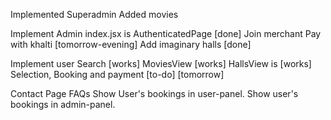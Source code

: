 Implemented Superadmin
Added movies

Implement Admin
index.jsx is AuthenticatedPage [done]
Join merchant
Pay with khalti [tomorrow-evening]
Add imaginary halls [done]

Implement user
Search [works]
MoviesView [works]
HallsView is [works]
Selection, Booking and payment [to-do] [tomorrow]

Contact Page
FAQs
Show User's bookings in user-panel.
Show user's bookings in admin-panel.